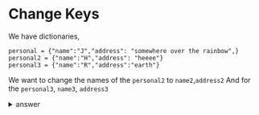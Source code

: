 # Change Keys

We have dictionaries,
```
personal = {"name":"J","address": "somewhere over the rainbow",}
personal2 = {"name":"H","address": "heeee"}
personal3 = {"name":"R","address":"earth"}
```

We want to change the names of the ```personal2``` to ```name2```,```address2```
And for the ```personal3```, ```name3```, ```address3```

<details>
  <summary>answer</summary>
  
  ```
  personal2 = {k + str(2):v for k,v in personal2.items()}
  personal3 = {k + str(3):v for k,v in personal3.items()}
  
  print(personal2)
  print(personal3)
  ```
  
</details>
